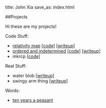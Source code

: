 title: John Xia
save_as: index.html

##Projects

Hi these are my projects!

Code Stuff:

* [relativity map](../../relativity)
  <span class="small-text">[[code]](http://www.github.com/jdangerx/relativity)</span>
  <span class="small-text">[[writeup]](../speed-of-news.html)</span>
* [ordered and indetermined](../../ordered_indetermined)
  <span class="small-text">[[code]](http://www.github.com/jdangerx/ordered_indetermined)</span>
  <span class="small-text">[[writeup]](../ordered-indetermined.html)</span>
* mkrcp
  <span class="small-text">[[code]](http://www.github.com/jdangerx/mkrcp)</span>

Real Stuff:

* water blob <span class="small-text">[[writeup]](../water-blob.html)</span>
* swingy arm thing <span class="small-text">[[writeup]](../swingy-arm-thing.html)</span>

Words:

* [ten years a peasant](http://tenyearsapeasant.tumblr.com)
<!-- * let's read planetary science -->
